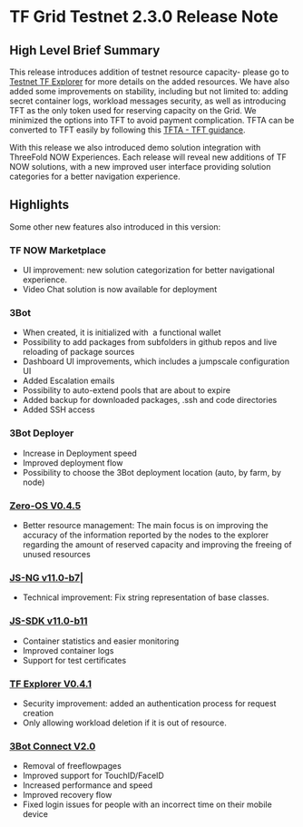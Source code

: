 # TF Grid Testnet 2.3.0 Release Note

## High Level Brief Summary

This release introduces addition of testnet resource capacity- please go to [Testnet TF Explorer](https://explorer.testnet.grid.tf) for more details on the added resources. We have also added some improvements on stability, including but not limited to: adding secret container logs, workload messages security, as well as introducing TFT as the only token used for reserving capacity on the Grid. We minimized the options into TFT to avoid payment complication. TFTA can be converted to TFT easily by following this [TFTA - TFT guidance](https://wiki.threefold.io/#/tfta_to_tft). 

With this release we also introduced demo solution integration with ThreeFold NOW Experiences. Each release will reveal new additions of TF NOW solutions, with a new improved user interface providing solution categories for a better navigation experience.

## Highlights

Some other new features also introduced in this version:

### TF NOW Marketplace

- UI improvement: new solution categorization for better navigational experience.
- Video Chat solution is now available for deployment

### 3Bot

- When created, it is initialized with  a functional wallet
- Possibility to add packages from subfolders in github repos and live reloading of package sources
- Dashboard UI improvements, which includes a jumpscale configuration UI
- Added Escalation emails
- Possibility to auto-extend pools that are about to expire
- Added backup for downloaded packages, .ssh and code directories
- Added SSH access

### 3Bot Deployer

- Increase in Deployment speed
- Improved deployment flow
- Possibility to choose the 3Bot deployment location (auto, by farm, by node)

### [Zero-OS V0.4.5](https://github.com/threefoldtech/zos/releases/tag/v0.4.5-rc2)

- Better resource management:
The main focus is on improving the accuracy of the information reported by the nodes to the explorer regarding the amount of reserved capacity and improving the freeing of unused resources

### [JS-NG v11.0-b7](github.com/threefoldtech/js-ng/releases/tag/v11.0-b7)|

- Technical improvement: Fix string representation of base classes.

### [JS-SDK v11.0-b11](https://github.com/threefoldtech/js-sdk/releases/tag/untagged-14056cea521a03496a1f)

- Container statistics and easier monitoring
- Improved container logs
- Support for test certificates

### [TF Explorer V0.4.1](github.com/threefoldtech/tfexplorer/releases/tag/v0.4.1)

 - Security improvement: added an authentication process for request creation
 - Only allowing workload deletion if it is out of resource.

### [3Bot Connect V2.0](https://github.com/threefoldtech/3Bot_connect/releases/tag/v2.0.0)

- Removal of freeflowpages
- Improved support for TouchID/FaceID
- Increased performance and speed
- Improved recovery flow
- Fixed login issues for people with an incorrect time on their mobile device

